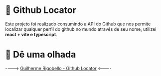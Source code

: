 # **🔎 Github Locator**
Este projeto foi realizado consumindo a API do Github que nos permite localizar qualquer perfil do github no mundo através de seu nome, utilizei **react + vite e typescript**.

# 👀 Dê uma olhada

----> [Guilherme Rigobello - Github Locator]( https://guilherme-rigobello.github.io/github-locator/) <----
